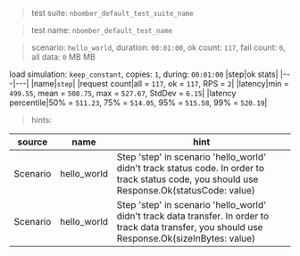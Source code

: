 > test suite: `nbomber_default_test_suite_name`

> test name: `nbomber_default_test_name`

> scenario: `hello_world`, duration: `00:01:00`, ok count: `117`, fail count: `0`, all data: `0` MB MB

load simulation: `keep_constant`, copies: `1`, during: `00:01:00`
|step|ok stats|
|---|---|
|name|`step`|
|request count|all = `117`, ok = `117`, RPS = `2`|
|latency|min = `499.55`, mean = `508.75`, max = `527.67`, StdDev = `6.15`|
|latency percentile|50% = `511.23`, 75% = `514.05`, 95% = `515.58`, 99% = `520.19`|

> hints:

|source|name|hint|
|---|---|---|
|Scenario|hello_world|Step 'step' in scenario 'hello_world' didn't track status code. In order to track status code, you should use Response.Ok(statusCode: value)|
|Scenario|hello_world|Step 'step' in scenario 'hello_world' didn't track data transfer. In order to track data transfer, you should use Response.Ok(sizeInBytes: value)|
